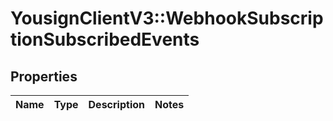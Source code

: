 # YousignClientV3::WebhookSubscriptionSubscribedEvents

## Properties
Name | Type | Description | Notes
------------ | ------------- | ------------- | -------------

